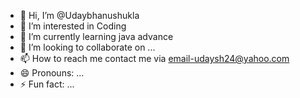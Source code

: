 - 👋 Hi, I’m @Udaybhanushukla
- 👀 I’m interested in Coding
- 🌱 I’m currently learning java advance
- 💞️ I’m looking to collaborate on ...
- 📫 How to reach me  contact me via email-udaysh24@yahoo.com
- 😄 Pronouns: ...
- ⚡ Fun fact: ...

<!---
Udaybhanushukla/Udaybhanushukla is a ✨ special ✨ repository because its `README.md` (this file) appears on your GitHub profile.
You can click the Preview link to take a look at your changes.
--->
